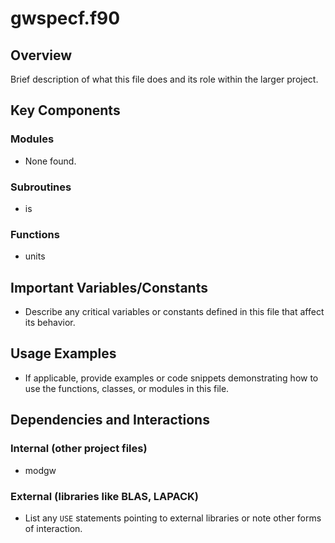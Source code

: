 # gwspecf.f90

## Overview

Brief description of what this file does and its role within the larger project.

## Key Components

### Modules
- None found.

### Subroutines
- is

### Functions
- units

## Important Variables/Constants

- Describe any critical variables or constants defined in this file that affect its behavior.

## Usage Examples

- If applicable, provide examples or code snippets demonstrating how to use the functions, classes, or modules in this file.

## Dependencies and Interactions

### Internal (other project files)
- modgw

### External (libraries like BLAS, LAPACK)
- List any `USE` statements pointing to external libraries or note other forms of interaction.
